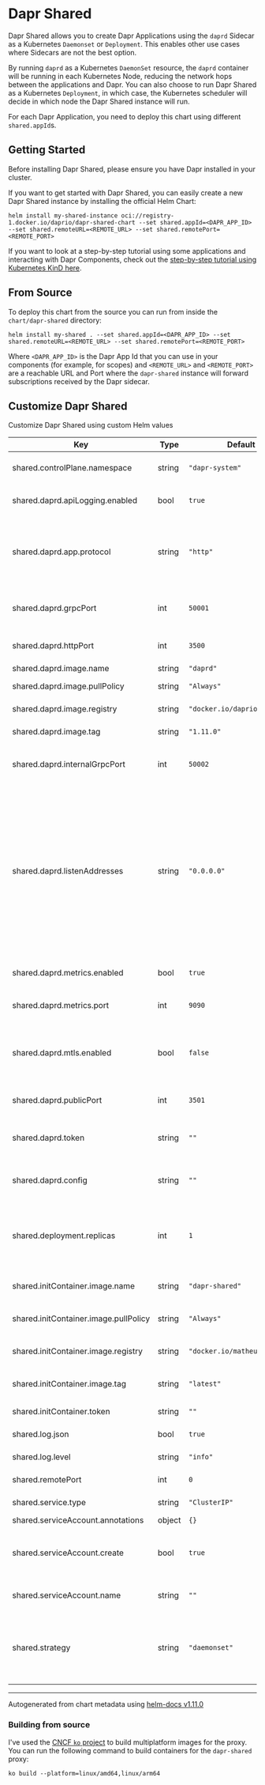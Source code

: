 # Dapr Shared

Dapr Shared allows you to create Dapr Applications using the `daprd` Sidecar as a Kubernetes `Daemonset` or `Deployment`. This enables other use cases where Sidecars are not the best option.

By running `daprd` as a Kubernetes `DaemonSet` resource, the `daprd` container will be running in each Kubernetes Node, reducing the network hops between the applications and Dapr. You can also choose to run Dapr Shared as a Kubernetes `Deployment`, in which case, the Kubernetes scheduler will decide in which node the Dapr Shared instance will run.

For each Dapr Application, you need to deploy this chart using different `shared.appId`s.

## Getting Started

Before installing Dapr Shared, please ensure you have Dapr installed in your cluster.

If you want to get started with Dapr Shared, you can easily create a new Dapr Shared instance by installing the official Helm Chart:

```
helm install my-shared-instance oci://registry-1.docker.io/daprio/dapr-shared-chart --set shared.appId=<DAPR_APP_ID> --set shared.remoteURL=<REMOTE_URL> --set shared.remotePort=<REMOTE_PORT>
```

If you want to look at a step-by-step tutorial using some applications and interacting with Dapr Components, check out the [step-by-step tutorial using Kubernetes KinD here](tutorial/README.md).

## From Source

To deploy this chart from the source you can run from inside the `chart/dapr-shared` directory:

```
helm install my-shared . --set shared.appId=<DAPR_APP_ID> --set shared.remoteURL=<REMOTE_URL> --set shared.remotePort=<REMOTE_PORT>

```

Where `<DAPR_APP_ID>` is the Dapr App Id that you can use in your components (for example, for scopes) and `<REMOTE_URL>` and `<REMOTE_PORT>` are a reachable URL and Port where the `dapr-shared` instance will forward subscriptions received by the Dapr sidecar.


## Customize Dapr Shared

Customize Dapr Shared using custom Helm values

| Key | Type | Default | Description |
|-----|------|---------|-------------|
| shared.controlPlane.namespace | string | `"dapr-system"` | Namespace where Dapr Control Plane is. |
| shared.daprd.apiLogging.enabled | bool | `true` | Enables API logging for the daprd. |
| shared.daprd.app.protocol | string | `"http"` | Dapr which protocol your application is using. Valid options are `http`` and `grpc``. |
| shared.daprd.grpcPort | int | `50001` | gRPC port for the Dapr Internal API to listen on. |
| shared.daprd.httpPort | int | `3500` | The HTTP port for the Dapr API. |
| shared.daprd.image.name | string | `"daprd"` | Daprd image. |
| shared.daprd.image.pullPolicy | string | `"Always"` | Daprd image pull policy. |
| shared.daprd.image.registry | string | `"docker.io/daprio"` | Daprd image registry. |
| shared.daprd.image.tag | string | `"1.11.0"` | Daprd image version. |
| shared.daprd.internalGrpcPort | int | `50002` | gRPC port for the Dapr Internal API to listen on. |
| shared.daprd.listenAddresses | string | `"0.0.0.0"` | Comma separated list of IP addresses that daprd will listen to. Defaults to all in standalone mode. Defaults to [::1],127.0.0.1 in Kubernetes. To listen to all IPv4 addresses, use 0.0.0.0. To listen to all IPv6 addresses, use [::]. |
| shared.daprd.metrics.enabled | bool | `true` | Enable prometheus metric. |
| shared.daprd.metrics.port | int | `9090` | Sets the port for the sidecar metrics server. |
| shared.daprd.mtls.enabled | bool | `false` | Enables automatic mTLS for daprd to daprd communication channels. |
| shared.daprd.publicPort | int | `3501` | The HTTP public port for the Dapr API. |
| shared.daprd.token | string | `""` | Dapr API token to use for token based API authentication. |
| shared.daprd.config | string | `""` | Name of Dapr configuration specification to be used. |
| shared.deployment.replicas | int | `1` | The quantity of replicas. This property is set only when `shared.strategy` is equal to `deployment` |
| shared.initContainer.image.name | string | `"dapr-shared"` | The dapr-shared image name. |
| shared.initContainer.image.pullPolicy | string | `"Always"` | The init container pull policy. |
| shared.initContainer.image.registry | string | `"docker.io/matheuscruzdev"` | The dapr-shared image registry. |
| shared.initContainer.image.tag | string | `"latest"` | The dapr-shared-init image tag. |
| shared.initContainer.token | string | `""` | The dapr API token. |
| shared.log.json | bool | `true` | The daprd log format. |
| shared.log.level | string | `"info"` | The daprd log level. |
| shared.remotePort | int | `0` | The remote port. |
| shared.service.type | string | `"ClusterIP"` | The daprd service type. |
| shared.serviceAccount.annotations | object | `{}` |  |
| shared.serviceAccount.create | bool | `true` | Allows the option to create or not the service account. |
| shared.serviceAccount.name | string | `""` | Kubernetes Service Account name. |
| shared.strategy | string | `"daemonset"` | The default strategy to run dapr in shared mode. Possible values `daemonset`, `deployment`. |

---

Autogenerated from chart metadata using [helm-docs v1.11.0](https://github.com/norwoodj/helm-docs/releases/v1.11.0)

### Building from source

I've used the [CNCF `ko` project](https://ko.build/) to build multiplatform images for the proxy.
You can run the following command to build containers for the `dapr-shared` proxy:

```
ko build --platform=linux/amd64,linux/arm64
```
